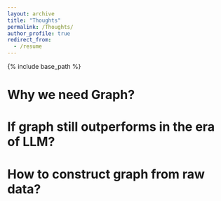 ```yaml
---
layout: archive
title: "Thoughts"
permalink: /Thoughts/
author_profile: true
redirect_from:
  - /resume
---
```


{% include base_path %}

Why we need Graph?
======

If graph still outperforms in the era of LLM?
======

How to construct graph from raw data?
======
<!-- * Ph.D in Version Control Theory, GitHub University, 2018 (expected) -->



<!-- * Fall 2015: Research Assistant
  * Github University
  * Duties included: Merging pull requests
  * Supervisor: Professor Hub -->
  
<!-- Skills
======
* Skill 1
* Skill 2
  * Sub-skill 2.1
  * Sub-skill 2.2
  * Sub-skill 2.3
* Skill 3

Publications
======
  <ul>{% for post in site.publications %}
    {% include archive-single-cv.html %}
  {% endfor %}</ul>
  
Talks
======
  <ul>{% for post in site.talks %}
    {% include archive-single-talk-cv.html %}
  {% endfor %}</ul>
  
Teaching
======
  <ul>{% for post in site.teaching %}
    {% include archive-single-cv.html %}
  {% endfor %}</ul>
  
Service and leadership
======
* Currently signed in to 43 different slack teams -->
